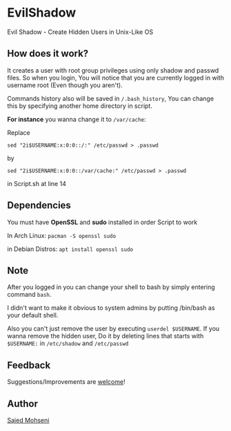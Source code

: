 # EvilShadow
Evil Shadow - Create Hidden Users in Unix-Like OS

## How does it work?
It creates a user with root group privileges using only shadow and passwd files. So when you login, You will notice that you are currently logged in with username root (Even though you aren't).

Commands history also will be saved in ```/.bash_history```, You can change this by specifying another home directory in script.

**For instance** you wanna change it to ```/var/cache```:

Replace

```sed "2i$USERNAME:x:0:0::/:" /etc/passwd > .passwd```

by

```sed "2i$USERNAME:x:0:0::/var/cache:" /etc/passwd > .passwd```

in Script.sh at line 14

## Dependencies
You must have **OpenSSL** and **sudo** installed in order Script to work

In Arch Linux:
```pacman -S openssl sudo```

in Debian Distros:
```apt install openssl sudo```

## Note
After you logged in you can change your shell to bash by simply entering command ```bash```.

I didn't want to make it obvious to system admins by putting /bin/bash as your default shell.

Also you can't just remove the user by executing ```userdel $USERNAME```. If you wanna remove the hidden user, Do it by deleting lines that starts with ```$USERNAME:``` in ```/etc/shadow``` and ```/etc/passwd```

## Feedback

Suggestions/Improvements are
[welcome](https://github.com/SajedMohseni/EvilShadow/issues)!

## Author

[Sajed Mohseni](mailto:S4jed@ProtonMail.com)
